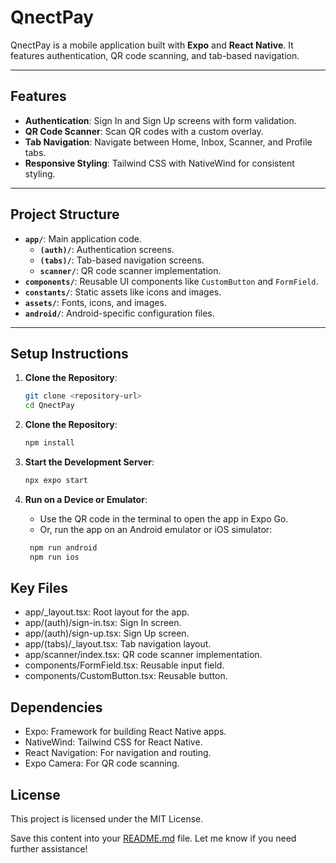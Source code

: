 # QnectPay

QnectPay is a mobile application built with **Expo** and **React Native**. It features authentication, QR code scanning, and tab-based navigation.

---

## Features

- **Authentication**: Sign In and Sign Up screens with form validation.
- **QR Code Scanner**: Scan QR codes with a custom overlay.
- **Tab Navigation**: Navigate between Home, Inbox, Scanner, and Profile tabs.
- **Responsive Styling**: Tailwind CSS with NativeWind for consistent styling.

---

## Project Structure

- **`app/`**: Main application code.
  - **`(auth)/`**: Authentication screens.
  - **`(tabs)/`**: Tab-based navigation screens.
  - **`scanner/`**: QR code scanner implementation.
- **`components/`**: Reusable UI components like `CustomButton` and `FormField`.
- **`constants/`**: Static assets like icons and images.
- **`assets/`**: Fonts, icons, and images.
- **`android/`**: Android-specific configuration files.

---

## Setup Instructions

1. **Clone the Repository**:
   ```bash
   git clone <repository-url>
   cd QnectPay
   ```
2. **Clone the Repository**:

   ```bash
   npm install
   ```

3. **Start the Development Server**:
   ```bash
   npx expo start
   ```
4. **Run on a Device or Emulator**:
   - Use the QR code in the terminal to open the app in Expo Go.
   - Or, run the app on an Android emulator or iOS simulator:
   ```bash
    npm run android
    npm run ios
   ```

## Key Files

- app/\_layout.tsx: Root layout for the app.
- app/(auth)/sign-in.tsx: Sign In screen.
- app/(auth)/sign-up.tsx: Sign Up screen.
- app/(tabs)/\_layout.tsx: Tab navigation layout.
- app/scanner/index.tsx: QR code scanner implementation.
- components/FormField.tsx: Reusable input field.
- components/CustomButton.tsx: Reusable button.

## Dependencies

- Expo: Framework for building React Native apps.
- NativeWind: Tailwind CSS for React Native.
- React Navigation: For navigation and routing.
- Expo Camera: For QR code scanning.

## License

This project is licensed under the MIT License.

Save this content into your [README.md](http://_vscodecontentref_/1) file. Let me know if you need further assistance!
